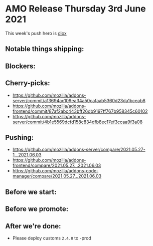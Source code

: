 # AMO Release Thursday 3rd June 2021

This week's push hero is [diox](https://github.com/diox)

## Notable things shipping:

## Blockers:

## Cherry-picks:

- https://github.com/mozilla/addons-server/commit/a13694ac109ea34a50cafaab5360d23da1bceab8
- https://github.com/mozilla/addons-frontend/commit/87af2abc443bff26db9197ff767b958345c60102
- https://github.com/mozilla/addons-server/commit/4b1e5569dcfd158c834dfb8ec17ef3ccaa9f3a08

## Pushing:

- https://github.com/mozilla/addons-server/compare/2021.05.27-1...2021.06.03
- https://github.com/mozilla/addons-frontend/compare/2021.05.27...2021.06.03
- https://github.com/mozilla/addons-code-manager/compare/2021.05.27...2021.06.03

## Before we start:

## Before we promote:

## After we're done:

- Please deploy customs `2.4.0` to -prod
